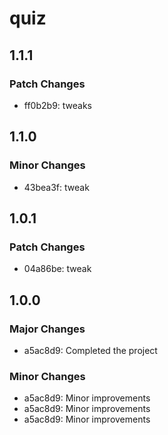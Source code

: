 # quiz

## 1.1.1

### Patch Changes

- ff0b2b9: tweaks

## 1.1.0

### Minor Changes

- 43bea3f: tweak

## 1.0.1

### Patch Changes

- 04a86be: tweak

## 1.0.0

### Major Changes

- a5ac8d9: Completed the project

### Minor Changes

- a5ac8d9: Minor improvements
- a5ac8d9: Minor improvements
- a5ac8d9: Minor improvements
